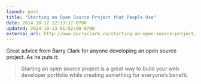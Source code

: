 ```yaml
---
layout: post
title: "Starting an Open Source Project that People Use"
date: 2014-10-12 12:13:17-0700
updated: 2014-10-13 01:52:00-0700
external_url: http://www.barryclark.co/starting-an-open-source-project/
---
```


Great advice from Barry Clark for anyone developing an open source project. As he puts it:

> Starting an open source project is a great way to build your web developer portfolio while creating something for everyone’s benefit.